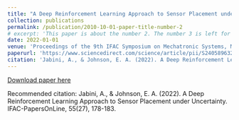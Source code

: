 ```yaml
---
title: "A Deep Reinforcement Learning Approach to Sensor Placement under Uncertainty"
collection: publications
permalink: /publication/2010-10-01-paper-title-number-2
# excerpt: 'This paper is about the number 2. The number 3 is left for future work.'
date: 2022-01-01
venue: 'Proceedings of the 9th IFAC Symposium on Mechatronic Systems, MECHATRONICS 2022, Los Angeles, California'
paperurl: 'https://www.sciencedirect.com/science/article/pii/S2405896322025617'
citation: 'Jabini, A., & Johnson, E. A. (2022). A Deep Reinforcement Learning Approach to Sensor Placement under Uncertainty. IFAC-PapersOnLine, 55(27), 178-183.'
---
```


[Download paper here](https://www.sciencedirect.com/science/article/pii/S2405896322025617)

Recommended citation: Jabini, A., & Johnson, E. A. (2022). A Deep Reinforcement Learning Approach to Sensor Placement under Uncertainty. IFAC-PapersOnLine, 55(27), 178-183.